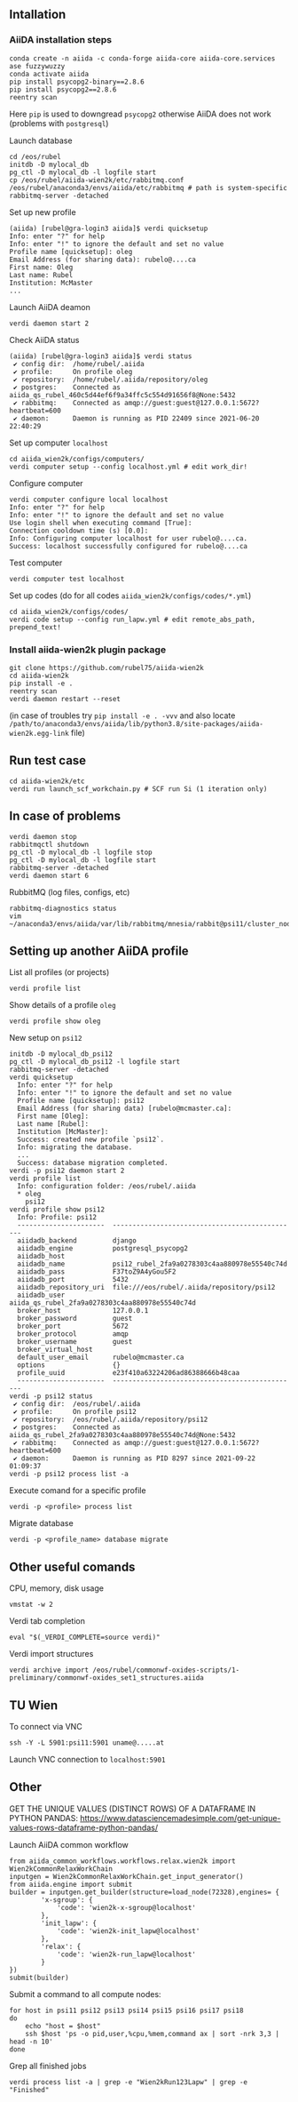 ## Intallation
### AiiDA installation steps
```
conda create -n aiida -c conda-forge aiida-core aiida-core.services ase fuzzywuzzy
conda activate aiida
pip install psycopg2-binary==2.8.6
pip install psycopg2==2.8.6
reentry scan
```
Here `pip` is used to downgread `psycopg2` otherwise AiiDA does not work (problems with `postgresql`)

Launch database
```
cd /eos/rubel
initdb -D mylocal_db
pg_ctl -D mylocal_db -l logfile start
cp /eos/rubel/aiida-wien2k/etc/rabbitmq.conf /eos/rubel/anaconda3/envs/aiida/etc/rabbitmq # path is system-specific
rabbitmq-server -detached
```
Set up new profile
```
(aiida) [rubel@gra-login3 aiida]$ verdi quicksetup
Info: enter "?" for help
Info: enter "!" to ignore the default and set no value
Profile name [quicksetup]: oleg
Email Address (for sharing data): rubelo@....ca
First name: Oleg
Last name: Rubel
Institution: McMaster
...
```
Launch AiiDA deamon
```
verdi daemon start 2
```
Check AiiDA status
```
(aiida) [rubel@gra-login3 aiida]$ verdi status
 ✔ config dir:  /home/rubel/.aiida
 ✔ profile:     On profile oleg
 ✔ repository:  /home/rubel/.aiida/repository/oleg
 ✔ postgres:    Connected as aiida_qs_rubel_460c5d44ef6f9a34ffc5c554d91656f8@None:5432
 ✔ rabbitmq:    Connected as amqp://guest:guest@127.0.0.1:5672?heartbeat=600
 ✔ daemon:      Daemon is running as PID 22409 since 2021-06-20 22:40:29
```
Set up computer `localhost`
```
cd aiida_wien2k/configs/computers/
verdi computer setup --config localhost.yml # edit work_dir!
```
Configure computer
```
verdi computer configure local localhost
Info: enter "?" for help
Info: enter "!" to ignore the default and set no value
Use login shell when executing command [True]:
Connection cooldown time (s) [0.0]:
Info: Configuring computer localhost for user rubelo@....ca.
Success: localhost successfully configured for rubelo@....ca
```
Test computer
```
verdi computer test localhost
```
Set up codes (do for all codes `aiida_wien2k/configs/codes/*.yml`)
```
cd aiida_wien2k/configs/codes/
verdi code setup --config run_lapw.yml # edit remote_abs_path, prepend_text!
```

### Install aiida-wien2k plugin package
```
git clone https://github.com/rubel75/aiida-wien2k
cd aiida-wien2k
pip install -e .
reentry scan
verdi daemon restart --reset
```
(in case of troubles try `pip install -e . -vvv` and also locate `/path/to/anaconda3/envs/aiida/lib/python3.8/site-packages/aiida-wien2k.egg-link` file)

## Run test case
```
cd aiida-wien2k/etc
verdi run launch_scf_workchain.py # SCF run Si (1 iteration only)
```

## In case of problems
```
verdi daemon stop
rabbitmqctl shutdown
pg_ctl -D mylocal_db -l logfile stop
pg_ctl -D mylocal_db -l logfile start
rabbitmq-server -detached
verdi daemon start 6
```
RubbitMQ (log files, configs, etc)
```
rabbitmq-diagnostics status
vim ~/anaconda3/envs/aiida/var/lib/rabbitmq/mnesia/rabbit@psi11/cluster_nodes.config
```

## Setting up another AiiDA profile
List all profiles (or projects)
```
verdi profile list
```
Show details of a profile `oleg`
```
verdi profile show oleg
```
New setup on `psi12`
```
initdb -D mylocal_db_psi12
pg_ctl -D mylocal_db_psi12 -l logfile start
rabbitmq-server -detached
verdi quicksetup
  Info: enter "?" for help
  Info: enter "!" to ignore the default and set no value
  Profile name [quicksetup]: psi12
  Email Address (for sharing data) [rubelo@mcmaster.ca]:
  First name [Oleg]:
  Last name [Rubel]:
  Institution [McMaster]:
  Success: created new profile `psi12`.
  Info: migrating the database.
  ...
  Success: database migration completed.
verdi -p psi12 daemon start 2
verdi profile list
  Info: configuration folder: /eos/rubel/.aiida
  * oleg
    psi12
verdi profile show psi12
  Info: Profile: psi12
  ----------------------  -----------------------------------------------
  aiidadb_backend         django
  aiidadb_engine          postgresql_psycopg2
  aiidadb_host
  aiidadb_name            psi12_rubel_2fa9a0278303c4aa880978e55540c74d
  aiidadb_pass            F37toZ9A4yGou5F2
  aiidadb_port            5432
  aiidadb_repository_uri  file:///eos/rubel/.aiida/repository/psi12
  aiidadb_user            aiida_qs_rubel_2fa9a0278303c4aa880978e55540c74d
  broker_host             127.0.0.1
  broker_password         guest
  broker_port             5672
  broker_protocol         amqp
  broker_username         guest
  broker_virtual_host
  default_user_email      rubelo@mcmaster.ca
  options                 {}
  profile_uuid            e23f410a63224206ad86388666b48caa
  ----------------------  -----------------------------------------------
verdi -p psi12 status
 ✔ config dir:  /eos/rubel/.aiida
 ✔ profile:     On profile psi12
 ✔ repository:  /eos/rubel/.aiida/repository/psi12
 ✔ postgres:    Connected as aiida_qs_rubel_2fa9a0278303c4aa880978e55540c74d@None:5432
 ✔ rabbitmq:    Connected as amqp://guest:guest@127.0.0.1:5672?heartbeat=600
 ✔ daemon:      Daemon is running as PID 8297 since 2021-09-22 01:09:37
verdi -p psi12 process list -a
```
Execute comand for a specific profile
```
verdi -p <profile> process list
```

Migrate database
```
verdi -p <profile_name> database migrate
```


## Other useful comands
CPU, memory, disk usage
```
vmstat -w 2
```
Verdi tab completion
```
eval "$(_VERDI_COMPLETE=source verdi)"
```
Verdi import structures
```
verdi archive import /eos/rubel/commonwf-oxides-scripts/1-preliminary/commonwf-oxides_set1_structures.aiida
```

## TU Wien
To connect via VNC
```
ssh -Y -L 5901:psi11:5901 uname@.....at
```
Launch VNC connection to `localhost:5901`

## Other
GET THE UNIQUE VALUES (DISTINCT ROWS) OF A DATAFRAME IN PYTHON PANDAS:
https://www.datasciencemadesimple.com/get-unique-values-rows-dataframe-python-pandas/

Launch AiiDA common workflow
```
from aiida_common_workflows.workflows.relax.wien2k import Wien2kCommonRelaxWorkChain
inputgen = Wien2kCommonRelaxWorkChain.get_input_generator()
from aiida.engine import submit
builder = inputgen.get_builder(structure=load_node(72328),engines= {
        'x-sgroup': {
            'code': 'wien2k-x-sgroup@localhost'
        },
        'init_lapw': {
            'code': 'wien2k-init_lapw@localhost'
        },
        'relax': {
            'code': 'wien2k-run_lapw@localhost'
        }
})
submit(builder)
```

Submit a command to all compute nodes:
```
for host in psi11 psi12 psi13 psi14 psi15 psi16 psi17 psi18
do
	echo "host = $host"
    ssh $host 'ps -o pid,user,%cpu,%mem,command ax | sort -nrk 3,3 | head -n 10'
done
```

Grep all finished jobs
```
verdi process list -a | grep -e "Wien2kRun123Lapw" | grep -e "Finished"
```
